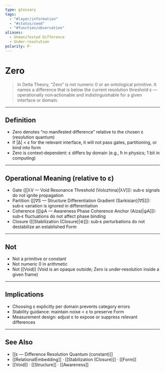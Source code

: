 ```yaml
---
type: glossary
tags:
  - "#layer/information"
  - "#status/seed"
  - "#function/observation"
aliases:
  - Unmanifested Difference
  - Under-resolution
polarity: P-
---
```


# Zero

> In Delta Theory, “Zero” is not numeric 0 or an ontological primitive. It names a difference that is below the current resolution threshold ε — operationally non‑actionable and indistinguishable for a given interface or domain.

---

## Definition

- Zero denotes “no manifested difference” relative to the chosen ε (resolution quantum)
- If |∆| < ε for the relevant interface, it will not pass gates, partitioning, or bind into form
- Zero is context‑dependent: ε differs by domain (e.g., ħ in physics; 1 bit in computing)

---

## Operational Meaning (relative to ε)

- Gate ([[λV — Void Resonance Threshold (Volozhina)|λV]]): sub‑ε signals do not ignite propagation
- Partition ([[∇S — Structure Differentiation Gradient (Sarkisian)|∇S]]): sub‑ε variation is ignored in differentiation
- Coherence ([[ψA — Awareness Phase Coherence Anchor (Aiza)|ψA]]): sub‑ε fluctuations do not affect phase binding
- Closure ([[Stabilization (Closure)|⊚]]): sub‑ε perturbations do not destabilize an established Form

---

## Not

- Not a primitive or constant
- Not numeric 0 in arithmetic
- Not [[Void]] (Void is an opaque outside; Zero is under‑resolution inside a given frame)

---

## Implications

- Choosing ε explicitly per domain prevents category errors
- Stability guidance: maintain noise < ε to preserve Form
- Measurement design: adjust ε to expose or suppress relevant differences

---

## See Also

- [[ε — Difference Resolution Quantum (constant)]]
- [[RelationalEmbedding]] · [[Stabilization (Closure)]] · [[Form]]
- [[Void]] · [[Structure]] · [[Awareness]]


